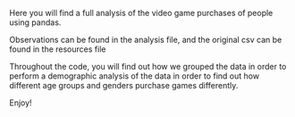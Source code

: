 Here you will find a full analysis of the video game purchases of people using pandas.


Observations can be found in the analysis file, and the original csv can be found in the resources file


Throughout the code, you will find out how we grouped the data in order to perform a demographic analysis of the data in order to find out how different age groups and genders purchase games differently. 


Enjoy!